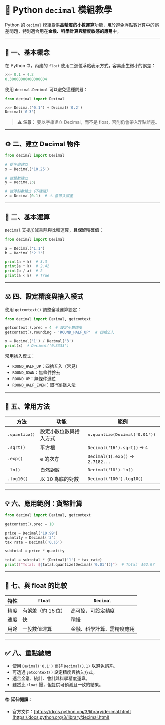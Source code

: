# 🧮 Python `decimal` 模組教學

Python 的 `decimal` 模組提供**高精度的小數運算**功能，用於避免浮點數計算中的誤差問題，特別適合用在**金融、科學計算與精度敏感的應用**中。

---

## 📘 一、基本概念

在 Python 中，內建的 `float` 使用二進位浮點表示方式，容易產生微小的誤差：

```python
>>> 0.1 + 0.2
0.30000000000000004
```

使用 `decimal.Decimal` 可以避免這種問題：

```python
from decimal import Decimal

>>> Decimal('0.1') + Decimal('0.2')
Decimal('0.3')
```

> ⚠️ **注意：** 要以字串建立 Decimal，而不是 float，否則仍會帶入浮點誤差。

---

## ⚙️ 二、建立 Decimal 物件

```python
from decimal import Decimal

# 從字串建立
x = Decimal('10.25')

# 從整數建立
y = Decimal(3)

# 從浮點數建立（不建議）
z = Decimal(0.1)  # ⚠️ 會帶入誤差
```

---

## 🔢 三、基本運算

`Decimal` 支援加減乘除與比較運算，且保留精確值：

```python
from decimal import Decimal

a = Decimal('1.1')
b = Decimal('2.2')

print(a + b)  # 3.3
print(a * b)  # 2.42
print(b / a)  # 2
print(a < b)  # True
```

---

## ⚖️ 四、設定精度與捨入模式

使用 `getcontext()` 調整全域運算設定：

```python
from decimal import Decimal, getcontext

getcontext().prec = 4  # 設定小數精度
getcontext().rounding = 'ROUND_HALF_UP'  # 四捨五入

x = Decimal('1') / Decimal('3')
print(x)  # Decimal('0.3333')
```

常用捨入模式：

* `ROUND_HALF_UP`：四捨五入（常見）
* `ROUND_DOWN`：無條件捨去
* `ROUND_UP`：無條件進位
* `ROUND_HALF_EVEN`：銀行家捨入法

---

## 🧰 五、常用方法

| 方法            | 功能          | 範例                               |
| ------------- | ----------- | -------------------------------- |
| `.quantize()` | 設定小數位數與捨入方式 | `x.quantize(Decimal('0.01'))`    |
| `.sqrt()`     | 平方根         | `Decimal('16').sqrt()` → `4`     |
| `.exp()`      | e 的次方       | `Decimal(1).exp()` → `2.7182...` |
| `.ln()`       | 自然對數        | `Decimal('10').ln()`             |
| `.log10()`    | 以 10 為底的對數  | `Decimal('100').log10()`         |

---

## 💡 六、應用範例：貨幣計算

```python
from decimal import Decimal, getcontext

getcontext().prec = 10

price = Decimal('19.99')
quantity = Decimal('3')
tax_rate = Decimal('0.05')

subtotal = price * quantity

total = subtotal * (Decimal('1') + tax_rate)
print(f"Total: ${total.quantize(Decimal('0.01'))}")  # Total: $62.97
```

---

## 🧩 七、與 float 的比較

| 特性 | `float`     | `Decimal`     |
| -- | ----------- | ------------- |
| 精度 | 有誤差（約 15 位） | 高可控，可設定精度     |
| 速度 | 快           | 稍慢            |
| 用途 | 一般數值運算      | 金融、科學計算、需精度應用 |

---

## ✅ 八、重點總結

* 使用 `Decimal('0.1')` 而非 `Decimal(0.1)` 以避免誤差。
* 可透過 `getcontext()` 設定精度與捨入方式。
* 適合金融、統計、會計與科學精度運算。
* 雖然比 `float` 慢，但提供可預測且一致的結果。

---

📚 **延伸閱讀：**

* 官方文件：[https://docs.python.org/3/library/decimal.html](https://docs.python.org/3/library/decimal.html)
